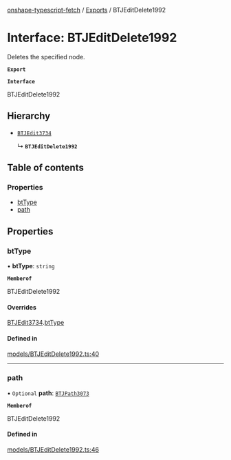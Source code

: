 [onshape-typescript-fetch](../README.md) / [Exports](../modules.md) / BTJEditDelete1992

# Interface: BTJEditDelete1992

Deletes the specified node.

**`Export`**

**`Interface`**

BTJEditDelete1992

## Hierarchy

- [`BTJEdit3734`](BTJEdit3734.md)

  ↳ **`BTJEditDelete1992`**

## Table of contents

### Properties

- [btType](BTJEditDelete1992.md#bttype)
- [path](BTJEditDelete1992.md#path)

## Properties

### btType

• **btType**: `string`

**`Memberof`**

BTJEditDelete1992

#### Overrides

[BTJEdit3734](BTJEdit3734.md).[btType](BTJEdit3734.md#bttype)

#### Defined in

[models/BTJEditDelete1992.ts:40](https://github.com/toebes/onshape-typescript-fetch/blob/3e11ae1/models/BTJEditDelete1992.ts#L40)

___

### path

• `Optional` **path**: [`BTJPath3073`](BTJPath3073.md)

**`Memberof`**

BTJEditDelete1992

#### Defined in

[models/BTJEditDelete1992.ts:46](https://github.com/toebes/onshape-typescript-fetch/blob/3e11ae1/models/BTJEditDelete1992.ts#L46)
